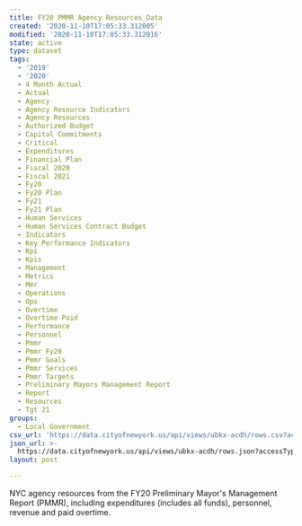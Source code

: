 ```yaml
---
title: FY20 PMMR Agency Resources_Data
created: '2020-11-10T17:05:33.312005'
modified: '2020-11-10T17:05:33.312016'
state: active
type: dataset
tags:
  - '2019'
  - '2020'
  - 4 Month Actual
  - Actual
  - Agency
  - Agency Resource Indicators
  - Agency Resources
  - Authorized Budget
  - Capital Commitments
  - Critical
  - Expenditures
  - Financial Plan
  - Fiscal 2020
  - Fiscal 2021
  - Fy20
  - Fy20 Plan
  - Fy21
  - Fy21 Plan
  - Human Services
  - Human Services Contract Budget
  - Indicators
  - Key Performance Indicators
  - Kpi
  - Kpis
  - Management
  - Metrics
  - Mmr
  - Operations
  - Ops
  - Overtime
  - Overtime Paid
  - Performance
  - Personnel
  - Pmmr
  - Pmmr Fy20
  - Pmmr Goals
  - Pmmr Services
  - Pmmr Targets
  - Preliminary Mayors Management Report
  - Report
  - Resources
  - Tgt 21
groups:
  - Local Government
csv_url: 'https://data.cityofnewyork.us/api/views/ubkx-acdh/rows.csv?accessType=DOWNLOAD'
json_url: >-
  https://data.cityofnewyork.us/api/views/ubkx-acdh/rows.json?accessType=DOWNLOAD
layout: post

---
```

NYC agency resources from the FY20 Preliminary Mayor's Management Report (PMMR), including expenditures (includes all funds), personnel, revenue and paid overtime.
